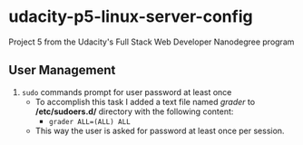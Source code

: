 # udacity-p5-linux-server-config
Project 5 from the Udacity's Full Stack Web Developer Nanodegree program

## User Management
1. `sudo` commands prompt for user password at least once
    * To accomplish this task I added a text file named *grader* to **/etc/sudoers.d/** directory with the following content:
        * `grader ALL=(ALL) ALL`
    * This way the user is asked for password at least once per session.
